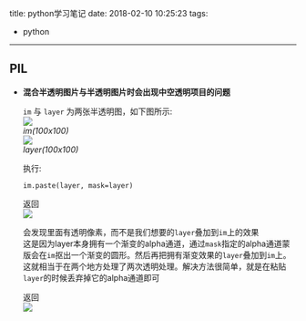 title: python学习笔记
date: 2018-02-10 10:25:23
tags:
- python
---

## PIL

- **混合半透明图片与半透明图片时会出现中空透明项目的问题**

  `im` 与 `layer` 为两张半透明图，如下图所示:  
  ![](/images/img1.png)  
  *im(100x100)*  
  ![](/images/img2.png)  
  *layer(100x100)*  

  执行:
  ```
  im.paste(layer, mask=layer)
  ```
  返回  
  ![](/images/after1.png)

  会发现里面有透明像素，而不是我们想要的`layer`叠加到`im`上的效果  
  这是因为layer本身拥有一个渐变的alpha通道，通过`mask`指定的alpha通道蒙版会在`im`抠出一个渐变的圆形。然后再把拥有渐变效果的`layer`叠加到`im`上。  
  这就相当于在两个地方处理了两次透明处理。解决方法很简单，就是在粘贴`layer`的时候丢弃掉它的alpha通道即可

  返回  
  ![](/images/after2.png)
